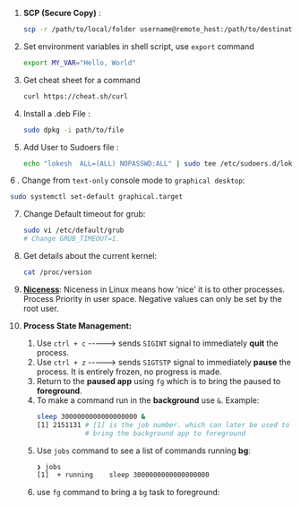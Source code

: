 1.  **SCP (Secure Copy)** :
    ```bash
    scp -r /path/to/local/folder username@remote_host:/path/to/destination/folder 
    ```
    
2. Set environment variables in shell script, use `export` command 
    ```bash
    export MY_VAR="Hello, World"
    ```


3. Get cheat sheet for a command 
    ```bash
    curl https://cheat.sh/curl
    ```

4. Install a .deb File : 
    ```bash
    sudo dpkg -i path/to/file
    ```

5. Add User to Sudoers file : 
    ```bash
    echo "lokesh  ALL=(ALL) NOPASSWD:ALL" | sudo tee /etc/sudoers.d/lokesh
    ```

6 . Change from `text-only` console mode to `graphical desktop`:
```bash
sudo systemctl set-default graphical.target
```

7. Change Default timeout for grub:
    ```bash
    sudo vi /etc/default/grub
    # Change GRUB_TIMEOUT=1.
    ```

8. Get details about the current kernel:
    ```bash
    cat /proc/version
    ```

9. **[Niceness](https://www.tecmint.com/set-linux-process-priority-using-nice-and-renice-commands/)**: Niceness in Linux means how 'nice' it is to other processes.  Process Priority in user space. Negative values can only be set by the root user.

10. **Process State Management:**
    1. Use `ctrl + c` -----> sends `SIGINT` signal to immediately **quit** the process.
    2. Use `ctrl + z` -----> sends `SIGTSTP` signal to immediately **pause** the process. It is entirely frozen, no progress is made.
    3. Return to the **paused app** using `fg` which is to bring the paused to **foreground**.
    4. To make a command run in the **background** use `&`. Example: 
        ```bash
        sleep 3000000000000000000 &
        [1] 2151131 # [1] is the job number. which can later be used to
                    # bring the background app to foreground
        ```
    5. Use `jobs` command to see a list of commands running **bg**:
        ```bash
        ❯ jobs
        [1]  + running    sleep 3000000000000000000
        ```
    6. use `fg` command to bring a `bg` task to foreground:
        ```bash
        
        ```